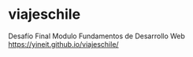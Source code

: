 # viajeschile
Desafío Final Modulo Fundamentos de Desarrollo Web
https://yineit.github.io/viajeschile/
